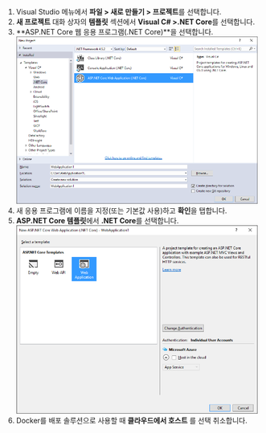 1. Visual Studio 메뉴에서 **파일 > 새로 만들기 > 프로젝트**를 선택합니다. 
2. **새 프로젝트** 대화 상자의 **템플릿** 섹션에서 **Visual C# >.NET Core**를 선택합니다.
3. **ASP.NET Core 웹 응용 프로그램(.NET Core)**을 선택합니다.
    ![새 프로젝트 대화 상자](./media/vs-docker-create-aspnetcore-app/create-new-project.png)
4. 새 응용 프로그램에 이름을 지정(또는 기본값 사용)하고 **확인**을 탭합니다.  
5. **ASP.NET Core 템플릿**에서 **.NET Core**를 선택합니다.
    ![새 ASP.NET 프로젝트 대화 상자](./media/vs-docker-create-aspnetcore-app/aspnet-core-template.png)
6. Docker를 배포 솔루션으로 사용할 때 **클라우드에서 호스트** 를 선택 취소합니다.



<!--HONumber=Jan17_HO3-->


